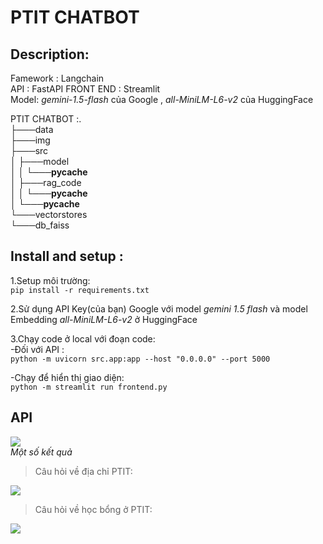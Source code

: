 # PTIT CHATBOT
## Description:
Famework : Langchain  
API : FastAPI 
FRONT END : Streamlit  
Model: *gemini-1.5-flash* của Google , *all-MiniLM-L6-v2* của HuggingFace  


PTIT CHATBOT :.  
├───data  
├───img  
├───src  
│   ├───model  
│   │   └───__pycache__  
│   ├───rag_code  
│   │   └───__pycache__  
│   └───__pycache__  
└───vectorstores  
    └───db_faiss  

## Install and setup :  
1.Setup môi trường:  
```pip install -r requirements.txt``` 

2.Sử dụng API Key(của bạn) Google với model *gemini 1.5 flash* và model Embedding *all-MiniLM-L6-v2* ở HuggingFace  

3.Chạy code ở local với đoạn code:   
-Đối với API :  
```python -m uvicorn src.app:app --host "0.0.0.0" --port 5000```  

-Chạy để hiển thị giao diện:  
```python -m streamlit run frontend.py```


## API  
![](https://github.com/ductai07/PTIT-Chatbot/blob/dev/img/Chatbot_gui.png)    
*Một số kết quả*  

> Câu hỏi về địa chỉ PTIT:  

![](https://github.com/ductai07/PTIT-Chatbot/blob/dev/img/result.png)  

> Câu hỏi về học bổng ở PTIT:  

![](https://github.com/ductai07/PTIT-Chatbot/blob/dev/img/result2.png)  



